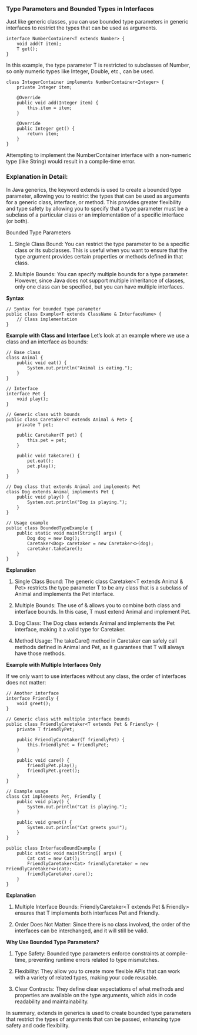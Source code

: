### Type Parameters and Bounded Types in Interfaces

Just like generic classes, you can use bounded type parameters in generic interfaces to restrict the types that can be used as arguments.
```
interface NumberContainer<T extends Number> {
    void add(T item);
    T get();
}
```
In this example, the type parameter T is restricted to subclasses of Number, so only numeric types like Integer, Double, etc., can be used.
```
class IntegerContainer implements NumberContainer<Integer> {
    private Integer item;

    @Override
    public void add(Integer item) {
        this.item = item;
    }

    @Override
    public Integer get() {
        return item;
    }
}
```
Attempting to implement the NumberContainer interface with a non-numeric type (like String) would result in a compile-time error.

### Explanation in Detail: 
In Java generics, the keyword extends is used to create a bounded type parameter, allowing you to restrict the types that can be used as arguments for a generic class, interface, or method. This provides greater flexibility and type safety by allowing you to specify that a type parameter must be a subclass of a particular class or an implementation of a specific interface (or both).

Bounded Type Parameters

1. Single Class Bound: You can restrict the type parameter to be a specific class or its subclasses. This is useful when you want to ensure that the type argument provides certain properties or methods defined in that class.


2. Multiple Bounds: You can specify multiple bounds for a type parameter. However, since Java does not support multiple inheritance of classes, only one class can be specified, but you can have multiple interfaces.



**Syntax**
```
// Syntax for bounded type parameter
public class Example<T extends ClassName & InterfaceName> {
    // Class implementation
}
```
**Example with Class and Interface**
Let’s look at an example where we use a class and an interface as bounds:
```
// Base class
class Animal {
    public void eat() {
        System.out.println("Animal is eating.");
    }
}

// Interface
interface Pet {
    void play();
}

// Generic class with bounds
public class Caretaker<T extends Animal & Pet> {
    private T pet;

    public Caretaker(T pet) {
        this.pet = pet;
    }

    public void takeCare() {
        pet.eat();
        pet.play();
    }
}

// Dog class that extends Animal and implements Pet
class Dog extends Animal implements Pet {
    public void play() {
        System.out.println("Dog is playing.");
    }
}

// Usage example
public class BoundedTypeExample {
    public static void main(String[] args) {
        Dog dog = new Dog();
        Caretaker<Dog> caretaker = new Caretaker<>(dog);
        caretaker.takeCare();
    }
}
```
**Explanation**

1. Single Class Bound: The generic class Caretaker<T extends Animal & Pet> restricts the type parameter T to be any class that is a subclass of Animal and implements the Pet interface.


2. Multiple Bounds: The use of & allows you to combine both class and interface bounds. In this case, T must extend Animal and implement Pet.


3. Dog Class: The Dog class extends Animal and implements the Pet interface, making it a valid type for Caretaker.


4. Method Usage: The takeCare() method in Caretaker can safely call methods defined in Animal and Pet, as it guarantees that T will always have those methods.



**Example with Multiple Interfaces Only**

If we only want to use interfaces without any class, the order of interfaces does not matter:
```
// Another interface
interface Friendly {
    void greet();
}

// Generic class with multiple interface bounds
public class FriendlyCaretaker<T extends Pet & Friendly> {
    private T friendlyPet;

    public FriendlyCaretaker(T friendlyPet) {
        this.friendlyPet = friendlyPet;
    }

    public void care() {
        friendlyPet.play();
        friendlyPet.greet();
    }
}

// Example usage
class Cat implements Pet, Friendly {
    public void play() {
        System.out.println("Cat is playing.");
    }

    public void greet() {
        System.out.println("Cat greets you!");
    }
}

public class InterfaceBoundExample {
    public static void main(String[] args) {
        Cat cat = new Cat();
        FriendlyCaretaker<Cat> friendlyCaretaker = new FriendlyCaretaker<>(cat);
        friendlyCaretaker.care();
    }
}
```
**Explanation**

1. Multiple Interface Bounds: FriendlyCaretaker<T extends Pet & Friendly> ensures that T implements both interfaces Pet and Friendly.


2. Order Does Not Matter: Since there is no class involved, the order of the interfaces can be interchanged, and it will still be valid.



**Why Use Bounded Type Parameters?**

1. Type Safety: Bounded type parameters enforce constraints at compile-time, preventing runtime errors related to type mismatches.


2. Flexibility: They allow you to create more flexible APIs that can work with a variety of related types, making your code reusable.


3. Clear Contracts: They define clear expectations of what methods and properties are available on the type arguments, which aids in code readability and maintainability.



In summary, extends in generics is used to create bounded type parameters that restrict the types of arguments that can be passed, enhancing type safety and code flexibility.

